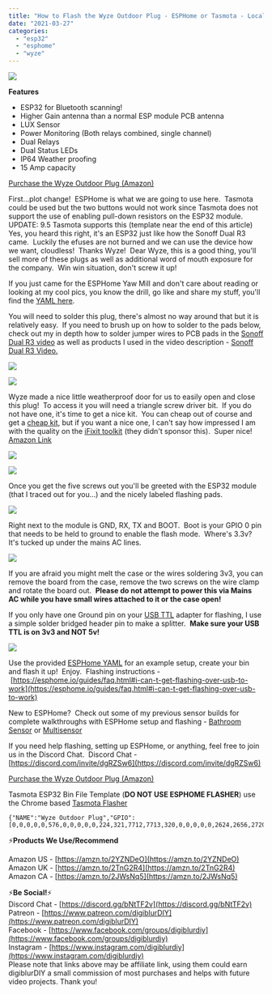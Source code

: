 ```yaml
---
title: "How to Flash the Wyze Outdoor Plug - ESPHome or Tasmota - Local Control"
date: "2021-03-27"
categories: 
  - "esp32"
  - "esphome"
  - "wyze"
---
```


[![](images/PXL_20210327_032725948.PORTRAIT.jpg)](https://1.bp.blogspot.com/-_e9LVMQtZ2c/YF6ybOdd3pI/AAAAAAAEpks/KUbwwKaj7Hgx2Ecc2KXDioz1dYQYxTEzQCLcBGAsYHQ/s3516/PXL_20210327_032725948.PORTRAIT.jpg)

  

**Features**

- ESP32 for Bluetooth scanning!
- Higher Gain antenna than a normal ESP module PCB antenna
- LUX Sensor
- Power Monitoring (Both relays combined, single channel)
- Dual Relays
- Dual Status LEDs
- IP64 Weather proofing
- 15 Amp capacity

[Purchase the Wyze Outdoor Plug (Amazon)](https://amzn.to/3ffJTg4)

<!--truncate-->
  

First...plot change!  ESPHome is what we are going to use here.  Tasmota could be used but the two buttons would not work since Tasmota does not support the use of enabling pull-down resistors on the ESP32 module. UPDATE: 9.5 Tasmota supports this (template near the end of this article)  Yes, you heard this right, it's an ESP32 just like how the Sonoff Dual R3 came.  Luckily the efuses are not burned and we can use the device how we want, cloudless!  Thanks Wyze!  Dear Wyze, this is a good thing, you'll sell more of these plugs as well as additional word of mouth exposure for the company.  Win win situation, don't screw it up!

If you just came for the ESPHome Yaw Mill and don't care about reading or looking at my cool pics, you know the drill, go like and share my stuff, you'll find the [YAML here](https://github.com/digiblur/digiNRG_ESPHome/blob/master/WyzeOutdoorPlug/wyzeoutdoor.yaml).  

You will need to solder this plug, there's almost no way around that but it is relatively easy.  If you need to brush up on how to solder to the pads below, check out my in depth how to solder jumper wires to PCB pads in the [Sonoff Dual R3 video](https://youtu.be/VT6bY-iSveI) as well as products I used in the video description - [Sonoff Dual R3 Video.](https://youtu.be/VT6bY-iSveI)

[![](images/PXL_20210327_032239810.jpg)](https://1.bp.blogspot.com/-fqcoRKAxHWc/YF60dqcbheI/AAAAAAAEplI/ajuseeOEDjcAmp1zdDIxezXJgJewOPesgCLcBGAsYHQ/s4032/PXL_20210327_032239810.jpg)

  

[![](images/PXL_20210327_032331989.jpg)](https://1.bp.blogspot.com/-eYyPF_4MfQE/YF60dgtXWaI/AAAAAAAEplM/gtjIsLYhKFUIzVaROjqAqR8gHXemsHNiQCLcBGAsYHQ/s1969/PXL_20210327_032331989.jpg)

Wyze made a nice little weatherproof door for us to easily open and close this plug!  To access it you will need a triangle screw driver bit.  If you do not have one, it's time to get a nice kit.  You can cheap out of course and get a [cheap kit](https://amzn.to/3suihr8), but if you want a nice one, I can't say how impressed I am with the quality on the [iFixit toolkit](https://amzn.to/3fhaQQz) (they didn't sponsor this).  Super nice!  [Amazon Link](https://amzn.to/3fhaQQz)

  

[![](images/PXL_20210327_032909607.jpg)](https://1.bp.blogspot.com/-zMxOQyRnbTk/YF60wZZOd2I/AAAAAAAEplY/EXwNutBcyA00pl4PZe4TwOpO3ukICDyigCLcBGAsYHQ/s2759/PXL_20210327_032909607.jpg)

  

[![](images/PXL_20210327_032832373.jpg)](https://1.bp.blogspot.com/-_eAMEuo2rmo/YF604xml4LI/AAAAAAAEplg/CeLNUBGsLAk11SChDScq5dYnDB7I_OsSgCLcBGAsYHQ/s2898/PXL_20210327_032832373.jpg)

  

Once you get the five screws out you'll be greeted with the ESP32 module (that I traced out for you...) and the nicely labeled flashing pads.  

  

[![](images/PXL_20210327_031410013.jpg)](https://1.bp.blogspot.com/-IFJ17N_rbFA/YF61Y6jxrUI/AAAAAAAEpl0/HNvn-8htTpMoo1qc3tZkfj4SP1pSpoKhACLcBGAsYHQ/s3320/PXL_20210327_031410013.jpg)

  

Right next to the module is GND, RX, TX and BOOT.  Boot is your GPIO 0 pin that needs to be held to ground to enable the flash mode.  Where's 3.3v?  It's tucked up under the mains AC lines.  

[![](images/PXL_20210327_031535194.jpg)](https://1.bp.blogspot.com/-MehvZsfDCUk/YF62IjcNHbI/AAAAAAAEpmE/JMDFZMZqEI41QuFM6140UCgQoAkHHwz0QCLcBGAsYHQ/s4032/PXL_20210327_031535194.jpg)

If you are afraid you might melt the case or the wires soldering 3v3, you can remove the board from the case, remove the two screws on the wire clamp and rotate the board out.  **Please do not attempt to power this via Mains AC while you have small wires attached to it or the case open!**

If you only have one Ground pin on your [USB TTL](https://amzn.to/3tVUelq) adapter for flashing, I use a simple solder bridged header pin to make a splitter.  **Make sure your USB TTL is on 3v3 and NOT 5v!**

[![](images/PXL_20210327_031908806.jpg)](https://1.bp.blogspot.com/-Aky2_4UnRmA/YF63uRlE3HI/AAAAAAAEpmU/bUrezoa08dk3QCmzWBRBxHfYF14snbgYQCLcBGAsYHQ/s2022/PXL_20210327_031908806.jpg)

  

Use the provided [ESPHome YAML](https://github.com/digiblur/digiNRG_ESPHome/blob/master/WyzeOutdoorPlug/wyzeoutdoor.yaml) for an example setup, create your bin and flash it up!  Enjoy.  Flashing instructions - [https://esphome.io/guides/faq.html#i-can-t-get-flashing-over-usb-to-work](https://esphome.io/guides/faq.html#i-can-t-get-flashing-over-usb-to-work)

New to ESPHome?  Check out some of my previous sensor builds for complete walkthroughs with ESPHome setup and flashing - [Bathroom Sensor](https://youtu.be/mfaC1HZfdUY) or [Multisensor](https://youtu.be/9Yu57vjz7AY)

If you need help flashing, setting up ESPHome, or anything, feel free to join us in the Discord Chat.  Discord Chat - [https://discord.com/invite/dgRZSw6](https://discord.com/invite/dgRZSw6)  

[Purchase the Wyze Outdoor Plug (Amazon)](https://amzn.to/3ffJTg4)

Tasmota ESP32 Bin File Template (**DO NOT USE ESPHOME FLASHER**) use the Chrome based [Tasmota Flasher](https://tasmota.github.io/install/)

```
{"NAME":"Wyze Outdoor Plug","GPIO":[0,0,0,0,0,576,0,0,0,0,0,224,321,7712,7713,320,0,0,0,0,0,2624,2656,2720,0,0,0,0,225,0,4704,0,0,0,0,0],"FLAG":0,"BASE":1}
```

⚡**Products We Use/Recommend**

Amazon US - [https://amzn.to/2YZNDeO](https://amzn.to/2YZNDeO)  
Amazon UK - [https://amzn.to/2TnG2R4](https://amzn.to/2TnG2R4)  
Amazon CA - [https://amzn.to/2JWsNq5](https://amzn.to/2JWsNq5)  
  

⚡**Be Social!**⚡  
Discord Chat - [https://discord.gg/bNtTF2v](https://discord.gg/bNtTF2v)  
Patreon - [https://www.patreon.com/digiblurDIY](https://www.patreon.com/digiblurDIY)  
Facebook - [https://www.facebook.com/groups/digiblurdiy](https://www.facebook.com/groups/digiblurdiy)  
Instagram - [https://www.instagram.com/digiblurdiy](https://www.instagram.com/digiblurdiy)  
Please note that links above may be affiliate link, using them could earn digiblurDIY a small commission of most purchases and helps with future video projects. Thank you!
